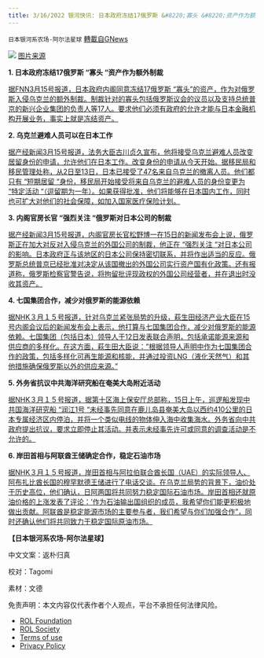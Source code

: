 ```yaml
---
title: 3/16/2022 银河快讯: 日本政府冻结17俄罗斯 &#8220;寡头 &#8220;资产作为额外制裁；乌克兰避难人员可以在日本工作
---
```

`日本银河系农场-阿尔法星球` [轉載自GNews](https://gnews.org/zh-hans/2172118/)

![](https://assets.gnews.org/wp-content/uploads/2022/03/Screen-Shot-2022-03-15-at-11.07.06-PM.png)
[图片来源](https://news.yahoo.co.jp/articles/f53d184fe585a5715396e74f0909133a4b6d7d41/images/000)

**1. 日本政府冻结17俄罗斯 “寡头 “资产作为额外制裁**

[据FNN3月15号报道，日本政府内阁同意冻结17俄罗斯 “寡头”的资产，作为对俄罗斯入侵乌克兰的额外制裁。制裁针对的寡头包括俄罗斯议会的议员以及支持总统普京的新兴企业集团的负责人等17人。要求他们必须有政府的允许才能与日本金融机构开展业务，事实上就是冻结资产。](https://news.yahoo.co.jp/articles/5298c5fdc2dd258d1eda6d97d025b3535c6968c7)

**2. 乌克兰避难人员可以在日本工作**

[据产经新闻3月15号报道，法务大臣古川贞久宣布，他将接受乌克兰避难人员改变居留身份的申请，允许他们在日本工作。改变身份的申请从今天开始。据移民局和移民管理处称，从2日至13日，日本已接受了47名来自乌克兰的撤离人员。他们都只有 “短期居留 “身份，移民局开始接受将来自乌克兰的避难人员的身份变更为 “特定活动 “（逗留期为一年）。如果获得批准，他们将能够在日本国内工作，同时也可扩大对他们的社会保障，如加入国家医疗保险计划。](https://news.yahoo.co.jp/articles/ede73d13e7ba454aed5fcf3e15813dc72a4077f5)

**3. 内阁官房长官 “强烈关注 “俄罗斯对日本公司的制裁**

[据产经新闻3月15号报道，内阁官房长官松野博一在15日的新闻发布会上说，俄罗斯正在加大对反对入侵乌克兰的外国公司的制裁，他正在 “强烈关注 “对日本公司的影响。日本政府正与该地区的日本公司保持密切联系，并将作出适当的反应。俄罗斯总统普京已经批准对决定从该国撤出的外国公司实行资产国有化政策。还有报道称，俄罗斯检察官警告说，将拘留批评现政权的外国公司经营者，并在退出时没收其资产。](https://news.yahoo.co.jp/articles/3d21acebb3ee2493925b2b4df99bd399edfccff7)

**4. 七国集团合作，减少对俄罗斯的能源依赖**

[据NHK３月１５号报道，针对乌克兰紧张局势的升级，萩生田经济产业大臣在15号内阁会议后的新闻发布会上表示，他打算与七国集团合作，减少对俄罗斯的能源依赖。七国集团（包括日本）领导人于12日发表联合声明，包括承诺能源来源和供应商的多样化。在这方面，萩生田大臣说：”根据领导人声明中作为七国集团合作的政策，包括多样化可再生能源和核能，并通过投资LNG（液化天然气）和其他措施确保俄罗斯以外的供应来源。”](https://www3.nhk.or.jp/news/html/20220315/k10013531961000.html?utm_int=news-business_contents_list-items_011)

**5. 外务省抗议中共海洋研究船在奄美大岛附近活动**

[据NHK３月１５号报道，据第十区海上保安厅总部称，15日上午，巡逻船发现中共国海洋研究船 “润江1号 “未经事先同意在鹿儿岛县奄美大岛以西约410公里的日本专属经济区内停泊，并将一个类似电线的物体伸入海中收集海水。外务省向中共政府提出抗议，要求立即停止其活动。并表示未经事先许可或同意的调查活动是不允许的。](https://www3.nhk.or.jp/news/html/20220315/k10013533171000.html?utm_int=news-new_contents_latest_005)

**6. 岸田首相与阿联酋王储确定合作，稳定石油市场**

[据NHK３月１５号报道，岸田首相与阿拉伯联合酋长国（UAE）的实际领导人、阿布扎比酋长国的穆罕默德王储进行了电话交谈。在乌克兰局势的背景下，油价处于历史高位，他们确认，日阿两国将共同努力稳定国际石油市场。岸田首相还就原油价格的上涨发表了评论：’作为石油输出国组织的成员，我希望你们能更积极地做出贡献。阿联酋是稳定能源市场的主要参与者，我们希望与你们加强合作”，同时还确认他们将共同致力于稳定国际原油市场。](https://www3.nhk.or.jp/news/html/20220315/k10013533321000.html?utm_int=news-new_contents_latest_004)

**【日本银河系农场-阿尔法星球】**

中文文案：返朴归真

校对：Tagomi

素材：文德

 

免责声明：本文内容仅代表作者个人观点，平台不承担任何法律风险。

- [ROL Foundation](https://rolfoundation.org/)
- [ROL Society](https://rolsociety.org/)
- [Terms of use](https://gnews.org/terms-of-use-3/)
- [Privacy Policy](https://gnews.org/privacy-policy/)
